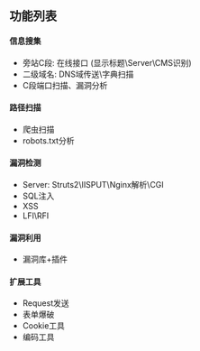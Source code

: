 

## 功能列表

#### 信息搜集

- 旁站C段: 在线接口 (显示标题\Server\CMS识别)
- 二级域名: DNS域传送\字典扫描
- C段端口扫描、漏洞分析

#### 路径扫描
- 爬虫扫描
- robots.txt分析

#### 漏洞检测
- Server: Struts2\IISPUT\Nginx解析\CGI
- SQL注入
- XSS
- LFI\RFI

#### 漏洞利用
- 漏洞库+插件

#### 扩展工具
- Request发送
- 表单爆破
- Cookie工具
- 编码工具
